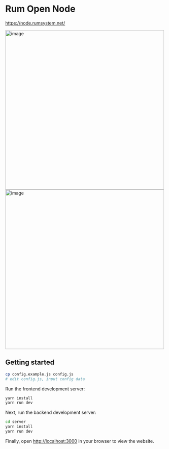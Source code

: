 # Rum Open Node

https://node.rumsystem.net/

<img src="https://user-images.githubusercontent.com/121039502/233571496-b2166097-c652-433b-a77e-b8909db82918.png" alt="image" width="500"/>

<img src="https://user-images.githubusercontent.com/121039502/233571513-eb0197f1-0ff7-43d8-b75f-cd284ee5c494.png" alt="image" width="500"/>

## Getting started

```bash
cp config.example.js config.js
# edit config.js, input config data
```

Run the frontend development server:

```bash
yarn install
yarn run dev
```

Next, run the backend development server:

```bash
cd server
yarn install
yarn run dev
```

Finally, open [http://localhost:3000](http://localhost:3000) in your browser to view the website.
